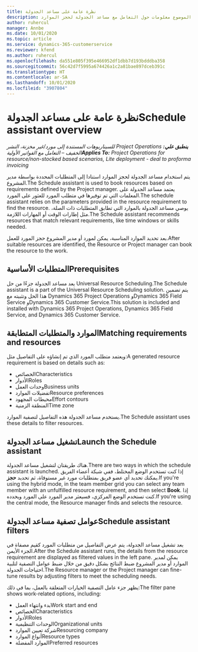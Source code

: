 ```yaml
---
title: نظرة عامة على مساعد الجدولة
description: يقدم هذا الموضوع معلومات حول التعامل مع مساعد الجدولة لحجز الموارد.
author: ruhercul
manager: Annbe
ms.date: 10/01/2020
ms.topic: article
ms.service: dynamics-365-customerservice
ms.reviewer: kfend
ms.author: ruhercul
ms.openlocfilehash: da551e805f395e466952df1dbb7d193bdddba358
ms.sourcegitcommit: 56c42d7f5995a674426a1c2a81bae897dceb391c
ms.translationtype: HT
ms.contentlocale: ar-SA
ms.lasthandoff: 10/01/2020
ms.locfileid: "3907804"
---
```

# <a name="schedule-assistant-overview"></a><span data-ttu-id="68745-103">نظرة عامة على مساعد الجدولة</span><span class="sxs-lookup"><span data-stu-id="68745-103">Schedule assistant overview</span></span>

<span data-ttu-id="68745-104">_**ينطبق علي:** ‏‫Project Operations للسيناريوهات المستندة إلى مورد/غير مخزنة‬، ‏‫النشر الخفيف – التعامل مع الفواتير الأولية‬_</span><span class="sxs-lookup"><span data-stu-id="68745-104">_**Applies To:** Project Operations for resource/non-stocked based scenarios, Lite deployment - deal to proforma invoicing_</span></span>

<span data-ttu-id="68745-105">يتم استخدام مساعد الجدولة لحجز الموارد استنادا إلى المتطلبات المحددة بواسطة مدير المشروع.</span><span class="sxs-lookup"><span data-stu-id="68745-105">The Schedule assistant is used to book resources based on requirements defined by the Project manager.</span></span> <span data-ttu-id="68745-106">يعتمد مساعد الجدولة على المعلمات التي تم توفيرها في متطلب المورد للعثور على المورد.</span><span class="sxs-lookup"><span data-stu-id="68745-106">The schedule assistant relies on the parameters provided in the resource requirement to find the resource.</span></span> <span data-ttu-id="68745-107">يوصي مساعد الجدولة بالموارد التي تطابق المتطلبات ذات الصلة، مثل إطارات الوقت أو المهارات اللازمة.</span><span class="sxs-lookup"><span data-stu-id="68745-107">The Schedule assistant recommends resources that match relevant requirements, like time windows or skills needed.</span></span>

<span data-ttu-id="68745-108">بعد تحديد الموارد المناسبة، يمكن لمورد أو مدير المشروع حجز المورد للعمل.</span><span class="sxs-lookup"><span data-stu-id="68745-108">After suitable resources are identified, the Resource or Project manager can book the resource to the work.</span></span>

## <a name="prerequisites"></a><span data-ttu-id="68745-109">المتطلبات الأساسية</span><span class="sxs-lookup"><span data-stu-id="68745-109">Prerequisites</span></span>

<span data-ttu-id="68745-110">يعد مساعد الجدولة جزءًا من حل Universal Resource Scheduling.</span><span class="sxs-lookup"><span data-stu-id="68745-110">The Schedule assistant is a part of the Universal Resource Scheduling solution.</span></span> <span data-ttu-id="68745-111">يتم تضمين هذا الحل وتثبيته مع Dynamics 365 Project Operations وDynamics 365 Field Service وDynamics 365 Customer Service.</span><span class="sxs-lookup"><span data-stu-id="68745-111">This solution is included and installed with Dynamics 365 Project Operations, Dynamics 365 Field Service, and Dynamics 365 Customer Service.</span></span>

## <a name="matching-requirements-and-resources"></a><span data-ttu-id="68745-112">الموارد والمتطلبات المتطابقة</span><span class="sxs-lookup"><span data-stu-id="68745-112">Matching requirements and resources</span></span>

<span data-ttu-id="68745-113">ويعتمد متطلب المورد الذي تم إنشاؤه على التفاصيل مثل:</span><span class="sxs-lookup"><span data-stu-id="68745-113">A generated resource requirement is based on details such as:</span></span>

-   <span data-ttu-id="68745-114">الخصائص</span><span class="sxs-lookup"><span data-stu-id="68745-114">Characteristics</span></span>
-   <span data-ttu-id="68745-115">الأدوار</span><span class="sxs-lookup"><span data-stu-id="68745-115">Roles</span></span>
-   <span data-ttu-id="68745-116">وحدات العمل</span><span class="sxs-lookup"><span data-stu-id="68745-116">Business units</span></span>
-   <span data-ttu-id="68745-117">تفضيلات الموارد</span><span class="sxs-lookup"><span data-stu-id="68745-117">Resource preferences</span></span>
-   <span data-ttu-id="68745-118">محيطات المجهود</span><span class="sxs-lookup"><span data-stu-id="68745-118">Effort contours</span></span>
-   <span data-ttu-id="68745-119">المنطقة الزمنية</span><span class="sxs-lookup"><span data-stu-id="68745-119">Time zone</span></span>

<span data-ttu-id="68745-120">يستخدم مساعد الجدولة هذه التفاصيل لتصفية الموارد.</span><span class="sxs-lookup"><span data-stu-id="68745-120">The Schedule assistant uses these details to filter resources.</span></span>

## <a name="launch-the-schedule-assistant"></a><span data-ttu-id="68745-121">تشغيل مساعد الجدولة</span><span class="sxs-lookup"><span data-stu-id="68745-121">Launch the Schedule assistant</span></span>

<span data-ttu-id="68745-122">هناك طريقتان لتشغيل مساعد الجدولة.</span><span class="sxs-lookup"><span data-stu-id="68745-122">There are two ways in which the schedule assistant is launched.</span></span> <span data-ttu-id="68745-123">إذا كنت تستخدم الوضع المختلط، ففي شبكة أعضاء الفريق يمكنك تحديد أي عضو فريق بمتطلبات مورد غير مستوفاة، ثم تحديد **حجز**.</span><span class="sxs-lookup"><span data-stu-id="68745-123">If you're using the hybrid mode, in the team member grid you can select any team member with an unfulfilled resource requirement, and then select **Book**.</span></span> <span data-ttu-id="68745-124">إذا كنت تستخدم الوضع المركزي، فسيعثر مدير المورد على المورد ويحدده.</span><span class="sxs-lookup"><span data-stu-id="68745-124">If you're using the central mode, the Resource manager finds and selects the resource.</span></span>

## <a name="schedule-assistant-filters"></a><span data-ttu-id="68745-125">عوامل تصفية مساعد الجدولة</span><span class="sxs-lookup"><span data-stu-id="68745-125">Schedule assistant filters</span></span>

<span data-ttu-id="68745-126">بعد تشغيل مساعد الجدولة، يتم عرض التفاصيل من متطلبات المورد كقيم مصفاة في الجزء الأيمن.</span><span class="sxs-lookup"><span data-stu-id="68745-126">After the Schedule assistant runs, the details from the resource requirement are displayed as filtered values in the left pane.</span></span> <span data-ttu-id="68745-127">يمكن لمدير الموارد أو مدير المشروع ضبط النتائج بشكل دقيق من خلال ضبط عوامل التصفية لتلبية احتياجات الجدولة.</span><span class="sxs-lookup"><span data-stu-id="68745-127">The Resource manager or the Project manager can fine-tune results by adjusting filters to meet the scheduling needs.</span></span>

<span data-ttu-id="68745-128">يظهر جزء عامل التصفية الخيارات المتعلقة بالعمل، بما في ذلك:</span><span class="sxs-lookup"><span data-stu-id="68745-128">The filter pane shows work-related options, including:</span></span>

-   <span data-ttu-id="68745-129">بدء وانتهاء العمل</span><span class="sxs-lookup"><span data-stu-id="68745-129">Work start and end</span></span>
-   <span data-ttu-id="68745-130">الخصائص</span><span class="sxs-lookup"><span data-stu-id="68745-130">Characteristics</span></span>
-   <span data-ttu-id="68745-131">الأدوار</span><span class="sxs-lookup"><span data-stu-id="68745-131">Roles</span></span>
-   <span data-ttu-id="68745-132">الوحدات التنظيمية</span><span class="sxs-lookup"><span data-stu-id="68745-132">Organizational units</span></span>
-   <span data-ttu-id="68745-133">شركة تعيين الموارد‬</span><span class="sxs-lookup"><span data-stu-id="68745-133">Resourcing company</span></span>
-   <span data-ttu-id="68745-134">أنواع الموارد</span><span class="sxs-lookup"><span data-stu-id="68745-134">Resource types</span></span>
-   <span data-ttu-id="68745-135">الموارد المفضلة</span><span class="sxs-lookup"><span data-stu-id="68745-135">Preferred resources</span></span>
